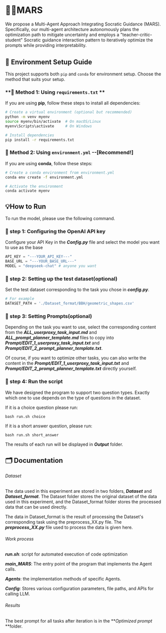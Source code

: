 # 🧝‍♀️MARS

We propose a Multi-Agent Approach Integrating Socratic Guidance (MARS). Specifically, our multi-agent architecture autonomously plans the optimization path to mitigate uncertainty and employs a "teacher-critic-student" Socratic guidance interaction pattern to iteratively optimize the prompts while providing interpretability. 

###### 

## 📌 Environment Setup Guide

This project supports both `pip` and `conda` for environment setup. Choose the method that suits your setup.

### **🔹 Method 1: Using `requirements.txt` **

If you are using **pip**, follow these steps to install all dependencies:

```bash
# Create a virtual environment (optional but recommended)
python -m venv myenv
source myenv/bin/activate  # On macOS/Linux
myenv\Scripts\activate     # On Windows

# Install dependencies
pip install -r requirements.txt
```

### **🔹 Method 2: Using `environment.yml` --[Recommend!]**

If you are using **conda**, follow these steps:

```bash
# Create a conda environment from environment.yml
conda env create -f environment.yml

# Activate the environment
conda activate myenv
```



## 💡How to Run 

To run the model, please use the following command.

### 🔹 step 1: Configuring the OpenAI API key

Configure your API Key in the ***Config.py*** file and select the model you want to use as the base

```python
API_KEY = "---YOUR_API_KEY---"
BASE_URL = "---YOUR_BASE_URL---"
MODEL = "deepseek-chat" # anyone you want
```



### 🔹 step 2: Setting up the test dataset(optional)

Set the test dataset corresponding to the task you chose in ***config.py***.

```python
# For example
DATASET_PATH = './Dataset_format/BBH/geometric_shapes.csv'
```



### 🔹 step 3: Setting Prompts(optional)

Depending on the task you want to use, select the corresponding content from the ***ALL_userproxy_task_input.md*** and ***ALL_prompt_planner_template.md*** files to copy into ***Prompt/EDIT_1_userproxy_task_input.txt*** and ***Prompt/EDIT_2_prompt_planner_template.txt***.

Of course, if you want to optimize other tasks, you can also write the content in the ***Prompt/EDIT_1_userproxy_task_input.txt*** and ***Prompt/EDIT_2_prompt_planner_template.txt*** directly yourself.



### 🔹 step 4: Run the script

We have designed the program to support two question types. Exactly which one to use depends on the type of questions in the dataset.

If it is a choice question please run:

```
bash run.sh choice
```

If it is a short answer question, please run:

```
bash run.sh short_answer
```

The results of each run will be displayed in ***Output*** folder.

## 🗂️ Documentation

###### Dataset 

The data used in this experiment are stored in two folders, ***Dataset*** and ***Dataset_format***. The Dataset folder stores the original dataset of the data used in this experiment, and the Dataset_format folder stores the processed data that can be used directly.

The data in Dataset_format is the result of processing the Dataset's corresponding task using the preprocess_XX.py file. The ***preprocess_XX.py*** file used to process the data is given here.



###### Work process

***run.sh***: script for automated execution of code optimization

***main_MARS***: The entry point of the program that implements the Agent calls.

***Agents***: the implementation methods of specific Agents.

***Config***: Stores various configuration parameters, file paths, and APIs for calling LLM.



###### Results

The best prompt for all tasks after iteration is in the ***Optimized prompt* **folder.